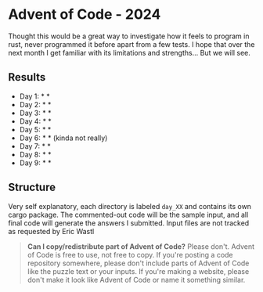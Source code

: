 # Advent of Code - 2024

Thought this would be a great way to investigate how it feels to program in rust, never programmed it before apart from a few tests. I hope that over the next month I get familiar with its limitations and strengths... But we will see.

## Results

* Day 1: * *
* Day 2: * *
* Day 3: * *
* Day 4: * *
* Day 5: * *
* Day 6: * * (kinda not really)
* Day 7: * *
* Day 8: * *
* Day 9: * *

## Structure

Very self explanatory, each directory is labeled `day_XX` and contains its own cargo package. The commented-out code will be the sample input, and all final code will generate the answers I submitted. Input files are not tracked as requested by Eric Wastl

> **Can I copy/redistribute part of Advent of Code?** Please don't. Advent of Code is free to use, not free to copy. If you're posting a code repository somewhere, please don't include parts of Advent of Code like the puzzle text or your inputs. If you're making a website, please don't make it look like Advent of Code or name it something similar.
